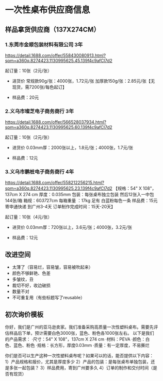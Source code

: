 # 一次性桌布供应商信息
## 样品拿货供应商（137X274CM）
### 1.东莞市金顺包装材料有限公司   3年
https://detail.1688.com/offer/558430080913.html?spm=a360q.8274423.1130995625.45.139f4c9afCl7d2

起订量：10张（2元/张）

- 进货价
常规款90g/张：4000张，1.72元/张
加厚款150g/张：2.85元/张【无现货，需7200张/每色起订】

- 样品费：20元

### 2.义乌市璨芝电子商务商行   3年
https://detail.1688.com/offer/566528037934.html?spm=a360q.8274423.1130995625.60.139f4c9afCl7d2

起订量：10张（2元/张）

- 进货价
0.03mm厚：2000张以上，1.8元/张；4000张，1.7元/张

- 样品费：12元


### 3.义乌市鹏桩电子商务商行   4年
https://detail.1688.com/offer/558212256215.html?spm=a360q.8274423.1130995625.23.139f4c9afCl7d2
【规格：54" X 108"，137cm X 274 cm    厚度：0.035mm  包装：每张桌布独立包装 然后12张入一中包  144张/箱  箱规：60*37*27cm  每箱重量 ：17kg 足有   白蓝粉每色一条 样品费：15元  寄申通快递  到广州3-4天  订单制作完成时间：15天-20天】

起订量：10张（4元/张）


- 进货价
0.03mm厚：720张以上，3.6元/张；4000张，3.2元/张

- 样品费：12元

## 改进空间
- 太薄了（容易烂，容易皱，容易被吹起来）
- 颜色不够鲜艳、色差
- 多皱纹，丑
- 裁切不好，收边破损
- 数量不对
- 不可重复用（有些标题写了reusable）

## 初次询价模板
你好，我们是广州的亚马逊卖家。我们准备采购高质量一次性塑料桌布。需要先评估样品后下单，预计需要白色3000张，蓝色、粉色各1000张左右。
以下是我们的产品需求：
·尺寸：54" X 108"，137cm X 274 cm
·材料：PEVA
·颜色：白色、蓝色、粉色
·规格：长方形，厚度0.03mm
·质量：有一定厚度，不易撕烂

你们是否可以生产这种一次性塑料桌布呢？如果可以的话，能否提供以下内容：
1）产品规格和报价，尤其是厚度多少
2）产品的包装：是每张桌布单独包装，还是多张一起包装？
3）样品费用，寄到广州要多久
4）订单的制作和交付时间（是否有现货）

